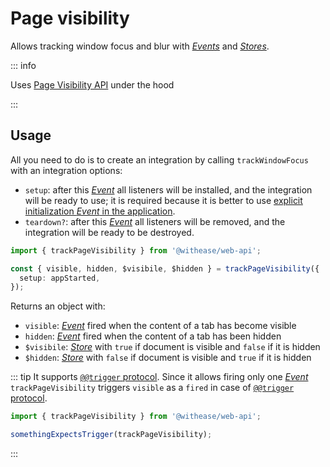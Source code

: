 # Page visibility

Allows tracking window focus and blur with [_Events_](https://effector.dev/docs/api/effector/event) and [_Stores_](https://effector.dev/docs/api/effector/store).

::: info

Uses [Page Visibility API](https://developer.mozilla.org/en-US/docs/Web/API/Page_Visibility_API) under the hood

:::

## Usage

All you need to do is to create an integration by calling `trackWindowFocus` with an integration options:

- `setup`: after this [_Event_](https://effector.dev/docs/api/effector/event) all listeners will be installed, and the integration will be ready to use; it is required because it is better to use [explicit initialization _Event_ in the application](/magazine/explicit_start).
- `teardown?`: after this [_Event_](https://effector.dev/docs/api/effector/event) all listeners will be removed, and the integration will be ready to be destroyed.

```ts
import { trackPageVisibility } from '@withease/web-api';

const { visible, hidden, $visibile, $hidden } = trackPageVisibility({
  setup: appStarted,
});
```

Returns an object with:

- `visible`: [_Event_](https://effector.dev/docs/api/effector/event) fired when the content of a tab has become visible
- `hidden`: [_Event_](https://effector.dev/docs/api/effector/event) fired when the content of a tab has been hidden
- `$visibile`: [_Store_](https://effector.dev/docs/api/effector/store) with `true` if document is visible and `false` if it is hidden
- `$hidden`: [_Store_](https://effector.dev/docs/api/effector/store) with `false` if document is visible and `true` if it is hidden

::: tip
It supports [`@@trigger` protocol](/protocols/trigger). Since it allows firing only one [_Event_](https://effector.dev/docs/api/effector/event) `trackPageVisibility` triggers `visible` as a `fired` in case of [`@@trigger` protocol](/protocols/trigger).

```ts
import { trackPageVisibility } from '@withease/web-api';

somethingExpectsTrigger(trackPageVisibility);
```

:::
